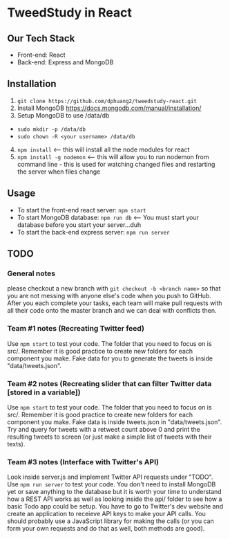 # TweedStudy in React

## Our Tech Stack
 - Front-end: React
 - Back-end: Express and MongoDB

## Installation
1. ```git clone https://github.com/dphuang2/tweedstudy-react.git```
2. Install MongoDB https://docs.mongodb.com/manual/installation/
3. Setup MongoDB to use /data/db
 - ```sudo mkdir -p /data/db```
 - ```sudo chown -R <your username> /data/db```
4. ```npm install``` <-- this will install all the node modules for react
5. ```npm install -g nodemon``` <-- this will allow you to run nodemon from command line - this is
   used for watching changed files and restarting the server when files change

## Usage
- To start the front-end react server: ```npm start```
- To start MongoDB database: ```npm run db``` <-- You must start your database
  before you start your server...duh
- To start the back-end express server: ```npm run server```

## TODO

### General notes
please checkout a new branch with ```git checkout -b <branch name>``` so that you
are not messing with anyone else's code when you push to GitHub. After you each
complete your tasks, each team will make pull requests with all their code onto
the master branch and we can deal with conflicts then.

### Team #1 notes (Recreating Twitter feed)
Use ```npm start``` to test your code. The folder that you need to focus on is src/.
Remember it is good practice to create new folders for each component you make.
Fake data for you to generate the tweets is inside "data/tweets.json".

### Team #2 notes (Recreating slider that can filter Twitter data [stored in a variable])
Use ```npm start``` to test your code. The folder that you need to focus on is
src/. Remember it is good practice to create new folders for each component you
make. Fake data is inside tweets.json in "data/tweets.json". Try and query for
tweets with a retweet count above 0 and print the resulting tweets to screen (or
just make a simple list of tweets with their texts).


### Team #3 notes (Interface with Twitter's API)
Look inside server.js and implement Twitter API requests under "TODO". Use ```npm
run server``` to test your code. You don't need to install MongoDB yet or save
anything to the database but it is worth your time to understand how a REST API
works as well as looking inside the api/ folder to see how a basic Todo app
could be setup. You have to go to Twitter's dev website and create an
application to receieve API keys to make your API calls. You should probably use
a JavaScript library for making the calls (or you can form your own requests and
do that as well, both methods are good).


